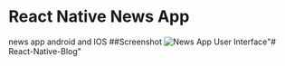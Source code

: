 # React Native News App
news app android and IOS
##Screenshot
![News App User Interface](https://www.pradipdebnath.com/wp-content/uploads/2019/08/rn-newsApp-ui.png)"# React-Native-Blog" 
